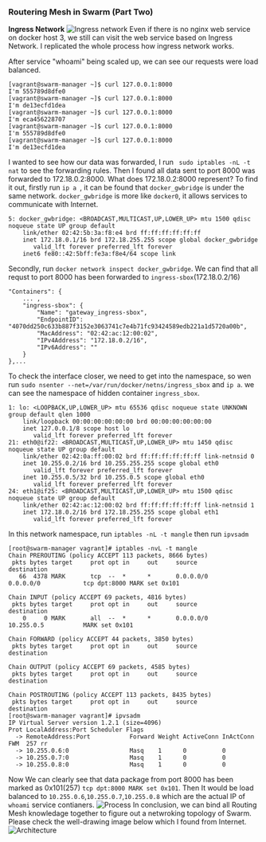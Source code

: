 ### Routering Mesh in Swarm (Part Two)
**Ingress Network**
![Ingress network](https://res.cloudinary.com/deey9oou3/image/upload/v1547950049/Screen_Shot_2019-01-20_at_12.43.41_pm.png)
Even if there is no nginx web service on docker host 3, we still can visit the web service based on Ingress Network. I replicated the whole process how ingress network works.

After service "whoami" being scaled up, we can see our requests were load balanced.
```
[vagrant@swarm-manager ~]$ curl 127.0.0.1:8000
I'm 555789d8dfe0
[vagrant@swarm-manager ~]$ curl 127.0.0.1:8000
I'm de13ecfd1dea
[vagrant@swarm-manager ~]$ curl 127.0.0.1:8000
I'm eca456228707
[vagrant@swarm-manager ~]$ curl 127.0.0.1:8000
I'm 555789d8dfe0
[vagrant@swarm-manager ~]$ curl 127.0.0.1:8000
I'm de13ecfd1dea
```
I wanted to see how our data was forwarded, I run ` sudo iptables -nL -t nat` to see the forwarding rules. Then I found all data sent to port 8000 was forwarded to 172.18.0.2:8000. What does 172.18.0.2:8000 represent? To find it out, firstly run `ip a `, it can be found that `docker_gwbridge` is under the same network. `docker_gwbridge` is more like `docker0`, it allows services to communicate with Internet.
```
5: docker_gwbridge: <BROADCAST,MULTICAST,UP,LOWER_UP> mtu 1500 qdisc noqueue state UP group default
    link/ether 02:42:5b:3a:f8:e4 brd ff:ff:ff:ff:ff:ff
    inet 172.18.0.1/16 brd 172.18.255.255 scope global docker_gwbridge
       valid_lft forever preferred_lft forever
    inet6 fe80::42:5bff:fe3a:f8e4/64 scope link
```
Secondly, run `docker network inspect docker_gwbridge`. We can find that all requst to port 8000 has been forwarded to `ingress-sbox`(172.18.0.2/16)
```
"Containers": {
    ... ,
    "ingress-sbox": {
        "Name": "gateway_ingress-sbox",
        "EndpointID": "4070dd250c633b887f3152e3063741c7e4b71fc93424589edb221a1d5720a00b",
        "MacAddress": "02:42:ac:12:00:02",
        "IPv4Address": "172.18.0.2/16",
        "IPv6Address": ""
    }
},...
```
To check the interface closer, we need to get into the namespace, so wen run `sudo nsenter --net=/var/run/docker/netns/ingress_sbox` and `ip a`. we can see the namespace of hidden container `ingress_sbox`.
```
1: lo: <LOOPBACK,UP,LOWER_UP> mtu 65536 qdisc noqueue state UNKNOWN group default qlen 1000
    link/loopback 00:00:00:00:00:00 brd 00:00:00:00:00:00
    inet 127.0.0.1/8 scope host lo
       valid_lft forever preferred_lft forever
21: eth0@if22: <BROADCAST,MULTICAST,UP,LOWER_UP> mtu 1450 qdisc noqueue state UP group default
    link/ether 02:42:0a:ff:00:02 brd ff:ff:ff:ff:ff:ff link-netnsid 0
    inet 10.255.0.2/16 brd 10.255.255.255 scope global eth0
       valid_lft forever preferred_lft forever
    inet 10.255.0.5/32 brd 10.255.0.5 scope global eth0
       valid_lft forever preferred_lft forever
24: eth1@if25: <BROADCAST,MULTICAST,UP,LOWER_UP> mtu 1500 qdisc noqueue state UP group default
    link/ether 02:42:ac:12:00:02 brd ff:ff:ff:ff:ff:ff link-netnsid 1
    inet 172.18.0.2/16 brd 172.18.255.255 scope global eth1
       valid_lft forever preferred_lft forever
```
In this network namespace, run `iptables -nL -t mangle` then run `ipvsadm`
```
[root@swarm-manager vagrant]# iptables -nvL -t mangle
Chain PREROUTING (policy ACCEPT 113 packets, 8666 bytes)
 pkts bytes target     prot opt in     out     source               destination
   66  4378 MARK       tcp  --  *      *       0.0.0.0/0            0.0.0.0/0            tcp dpt:8000 MARK set 0x101

Chain INPUT (policy ACCEPT 69 packets, 4816 bytes)
 pkts bytes target     prot opt in     out     source               destination
    0     0 MARK       all  --  *      *       0.0.0.0/0            10.255.0.5           MARK set 0x101

Chain FORWARD (policy ACCEPT 44 packets, 3850 bytes)
 pkts bytes target     prot opt in     out     source               destination

Chain OUTPUT (policy ACCEPT 69 packets, 4585 bytes)
 pkts bytes target     prot opt in     out     source               destination

Chain POSTROUTING (policy ACCEPT 113 packets, 8435 bytes)
 pkts bytes target     prot opt in     out     source               destination
[root@swarm-manager vagrant]# ipvsadm
IP Virtual Server version 1.2.1 (size=4096)
Prot LocalAddress:Port Scheduler Flags
  -> RemoteAddress:Port           Forward Weight ActiveConn InActConn
FWM  257 rr
  -> 10.255.0.6:0                 Masq    1      0          0
  -> 10.255.0.7:0                 Masq    1      0          0
  -> 10.255.0.8:0                 Masq    1      0          0
```
Now We can clearly see that data package from port 8000 has been marked as 0x101(257) `tcp dpt:8000 MARK set 0x101`. Then It would be load balanced to `10.255.0.6`,`10.255.0.7`,`10.255.0.8` which are the actual IP of `whoami` service contianers.
![Process](https://res.cloudinary.com/deey9oou3/image/upload/v1547951714/Screen_Shot_2019-01-20_at_1.34.43_pm.png)
In conclusion, we can bind all Routing Mesh knowledage together to figure out a netwroking topology of Swarm. Please check the well-drawing image below which I found from Internet.
![Architecture](https://res.cloudinary.com/deey9oou3/image/upload/v1547961272/swarm_network_view.png)
